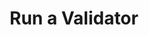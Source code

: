 ---
title: Run a Validator
description: TODO
hide: 
- feedback
template: subsection-index-page.html
---